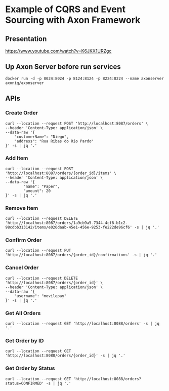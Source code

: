 # Example of CQRS and Event Sourcing with Axon Framework

## Presentation
https://www.youtube.com/watch?v=K6JKX1URZgc

## Up Axon Server before run services
```
docker run -d -p 8024:8024 -p 8124:8124 -p 8224:8224 --name axonserver axoniq/axonserver
```

## APIs

### Create Order
```
curl --location --request POST 'http://localhost:8087/orders' \
--header 'Content-Type: application/json' \
--data-raw '{
    "customerName": "Diego",
    "address": "Rua Ribas do Rio Pardo"
}' -s | jq '.'
```

### Add Item
```
curl --location --request POST 'http://localhost:8087/orders/{order_id}/items' \
--header 'Content-Type: application/json' \
--data-raw '{
        "name": "Paper",
        "amount": 20
}' -s | jq '.'
```

### Remove Item
```
curl --location --request DELETE 'http://localhost:8087/orders/1a9cb9a5-7344-4cf8-b1c2-98cdbb313142/items/e020daab-45e1-456e-9253-fe222de96cf6' -s | jq '.'
```

### Confirm Order
```
curl --location --request PUT 'http://localhost:8087/orders/{order_id}/confirmations' -s | jq '.'
```

### Cancel Order
```
curl --location --request DELETE 'http://localhost:8087/orders/{order_id}' \
--header 'Content-Type: application/json' \
--data-raw '{
    "username": "movilepay"
}' -s | jq '.'
```

### Get All Orders
```
curl --location --request GET 'http://localhost:8088/orders' -s | jq '.'
```

### Get Order by ID
```
curl --location --request GET 'http://localhost:8088/orders/{order_id}' -s | jq '.'
```

### Get Order by Status
```
curl --location --request GET 'http://localhost:8088/orders?status=CONFIRMED' -s | jq '.'
```
